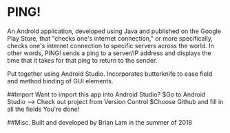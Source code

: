 # PING!


An Android application, developed using Java and published on the Google Play Store, that "checks one's internet connection," or more specifically, checks one's internet connection to specific servers across the world. In other words, PING! sends a ping to a server/IP address and displays the time that it takes for that ping to return to the sender.

Put together using Android Studio.
Incorporates butterknife to ease field and method binding of GUI elements.

##Import
Want to import this app into Android Studio?
$Go to Android Studio --> Check out project from Version Control
$Choose Github and fill in all the fields
You're done!

##Misc.
Built and developed by Brian Lam in the summer of 2018
